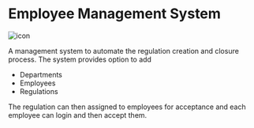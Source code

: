 # Employee Management System

![icon](assests/employees.png)

A management system to automate the regulation creation and closure process. The system provides option to add
- Departments
- Employees
- Regulations

The regulation can then assigned to employees for acceptance and each employee can login and then accept them.


